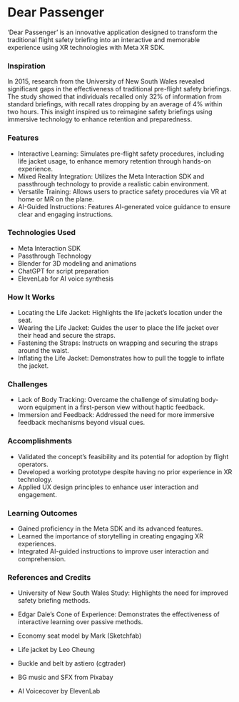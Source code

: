 # Dear Passenger

<p>‘Dear Passenger’ is an innovative application designed to transform the traditional flight safety briefing into an interactive and memorable experience using XR technologies with Meta XR SDK.</p>

<h3>Inspiration</h3>

In 2015, research from the University of New South Wales revealed significant gaps in the effectiveness of traditional pre-flight safety briefings. The study showed that individuals recalled only 32% of information from standard briefings, with recall rates dropping by an average of 4% within two hours. This insight inspired us to reimagine safety briefings using immersive technology to enhance retention and preparedness.

<h3>Features</h3>

- Interactive Learning: Simulates pre-flight safety procedures, including life jacket usage, to enhance memory retention through hands-on experience.
- Mixed Reality Integration: Utilizes the Meta Interaction SDK and passthrough technology to provide a realistic cabin environment.
- Versatile Training: Allows users to practice safety procedures via VR at home or MR on the plane.
- AI-Guided Instructions: Features AI-generated voice guidance to ensure clear and engaging instructions.

<h3>Technologies Used</h3>

- Meta Interaction SDK
- Passthrough Technology
- Blender for 3D modeling and animations
- ChatGPT for script preparation
- ElevenLab for AI voice synthesis

<h3>How It Works</h3>

- Locating the Life Jacket: Highlights the life jacket’s location under the seat.
- Wearing the Life Jacket: Guides the user to place the life jacket over their head and secure the straps.
- Fastening the Straps: Instructs on wrapping and securing the straps around the waist.
- Inflating the Life Jacket: Demonstrates how to pull the toggle to inflate the jacket.

<h3>Challenges</h3>

- Lack of Body Tracking: Overcame the challenge of simulating body-worn equipment in a first-person view without haptic feedback.
- Immersion and Feedback: Addressed the need for more immersive feedback mechanisms beyond visual cues.

<h3>Accomplishments</h3>

- Validated the concept’s feasibility and its potential for adoption by flight operators.
- Developed a working prototype despite having no prior experience in XR technology.
- Applied UX design principles to enhance user interaction and engagement.

<h3>Learning Outcomes</h3>

- Gained proficiency in the Meta SDK and its advanced features.
- Learned the importance of storytelling in creating engaging XR experiences.
- Integrated AI-guided instructions to improve user interaction and comprehension.

<h3>References and Credits </h3>

- University of New South Wales Study: Highlights the need for improved safety briefing methods.
- Edgar Dale’s Cone of Experience: Demonstrates the effectiveness of interactive learning over passive methods.

- Economy seat model by Mark (Sketchfab)
- Life jacket by Leo Cheung
- Buckle and belt by astiero (cgtrader)
- BG music and SFX from Pixabay
- AI Voicecover by ElevenLab
